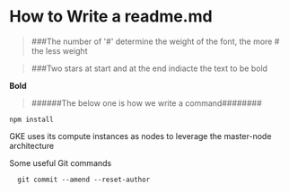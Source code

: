 # **How to Write a readme.md** #
>###The number of '#' determine the weight of the font, the more # the less weight

>###Two stars at start and at the end indiacte the text to be bold

**Bold**


>######The below one is how we write a command########
```
npm install
```
GKE uses its compute instances as nodes to leverage the master-node architecture

Some useful Git commands

```
  git commit --amend --reset-author
```  